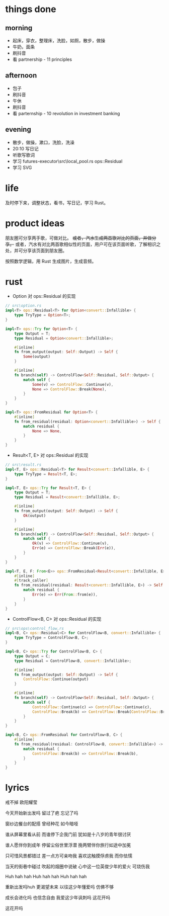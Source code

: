 # things done
## morning
* 起床，穿衣，整理床，洗脸，如厕，散步，做操
* 牛奶，面条
* 刷抖音
* 看 partnership - 11 principles
## afternoon
* 包子
* 刷抖音
* 午休
* 刷抖音
* 看 parternship - 10 revolution in investment banking
## evening
* 散步，做操，漱口，洗脸，洗澡
* 20:10 写日记
* 听歌写歌词
* 学习 futures-executor\src\local_pool.rs
       ops::Residual
* 学习 SVG

# life
及时停下来，调整状态，看书，写日记，学习 Rust。

# product ideas
朋友圈可分享两手歌，可做对比。
~~或者，汽水生成两首歌对比的页面，并做分享。~~
或者，汽水有对比两首歌相似性的页面，用户可在该页面听歌，了解相识之处，并可分享该页面到朋友圈。

按照数学逻辑，用 Rust 生成图片，生成音频。

# rust
* Option<T> 对 ops::Residual 的实现
```rust
// src\option.rs
impl<T> ops::Residual<T> for Option<convert::Infallible> {
    type TryType = Option<T>;
}

impl<T> ops::Try for Option<T> {
    type Output = T;
    type Residual = Option<convert::Infallible>;

    #[inline]
    fn from_output(output: Self::Output) -> Self {
        Some(output)
    }

    #[inline]
    fn branch(self) -> ControlFlow<Self::Residual, Self::Output> {
        match self {
            Some(v) => ControlFlow::Continue(v),
            None => ControlFlow::Break(None),
        }
    }
}

impl<T> ops::FromResidual for Option<T> {
    #[inline]
    fn from_residual(residual: Option<convert::Infallible>) -> Self {
        match residual {
            None => None,
        }
    }
}
```

* Result<T, E> 对 ops::Residual 的实现
```rust
// src\result.rs
impl<T, E> ops::Residual<T> for Result<convert::Infallible, E> {
    type TryType = Result<T, E>;
}

impl<T, E> ops::Try for Result<T, E> {
    type Output = T;
    type Residual = Result<convert::Infallible, E>;

    #[inline]
    fn from_output(output: Self::Output) -> Self {
        Ok(output)
    }

    #[inline]
    fn branch(self) -> ControlFlow<Self::Residual, Self::Output> {
        match self {
            Ok(v) => ControlFlow::Continue(v),
            Err(e) => ControlFlow::Break(Err(e)),
        }
    }
}

impl<T, E, F: From<E>> ops::FromResidual<Result<convert::Infallible, E>> for Result<T, F> {
    #[inline]
    #[track_caller]
    fn from_residual(residual: Result<convert::Infallible, E>) -> Self {
        match residual {
            Err(e) => Err(From::from(e)),
        }
    }
}
```

* ControlFlow<B, C> 对 ops::Residual 的实现
```rust
// src\ops\control_flow.rs
impl<B, C> ops::Residual<C> for ControlFlow<B, convert::Infallible> {
    type TryType = ControlFlow<B, C>;
}

impl<B, C> ops::Try for ControlFlow<B, C> {
    type Output = C;
    type Residual = ControlFlow<B, convert::Infallible>;

    #[inline]
    fn from_output(output: Self::Output) -> Self {
        ControlFlow::Continue(output)
    }

    #[inline]
    fn branch(self) -> ControlFlow<Self::Residual, Self::Output> {
        match self {
            ControlFlow::Continue(c) => ControlFlow::Continue(c),
            ControlFlow::Break(b) => ControlFlow::Break(ControlFlow::Break(b)),
        }
    }
}

impl<B, C> ops::FromResidual for ControlFlow<B, C> {
    #[inline]
    fn from_residual(residual: ControlFlow<B, convert::Infallible>) -> Self {
        match residual {
            ControlFlow::Break(b) => ControlFlow::Break(b),
        }
    }
}
```

# lyrics
戒不掉
  欧阳耀莹

今天开始新出发吗
留过了疤
忘记了吗

窗纱边餐台的配搭
曾经种花
如今暗哑

谁从屏幕里看从前
而谁停下企我门前
犹如是十八岁的青年很讨厌

谁人愿伴你到成年
停留尘俗世里浮潜
挽两臂伴你旅行如途中加冕

只可惜风景都错过
差一点方可亲吻我
喜欢这触摸俘虏我
而你怯懦

当天的街巷中碰过
吹起的烟圈中说破
心中这一位英俊少年的爱火
可烧伤我

Huh hah hah
Huh hah hah
Huh hah hah

重新出发吗huh
更渴望未来
以往这少年懂爱吗
仿佛不够

成长会进化吗
也信念自由
我爱这少年讽刺吗
这花开吗

这花开吗
